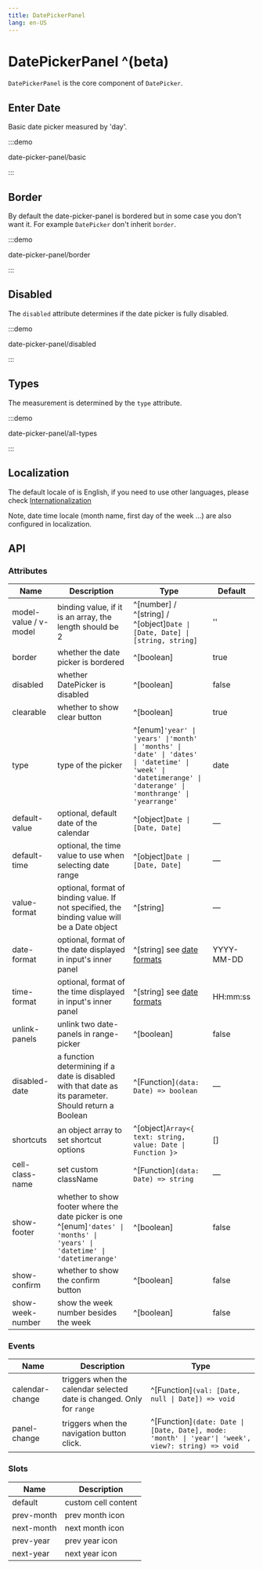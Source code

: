 ```yaml
---
title: DatePickerPanel
lang: en-US
---
```


# DatePickerPanel ^(beta)

`DatePickerPanel` is the core component of `DatePicker`.

## Enter Date

Basic date picker measured by 'day'.

:::demo

date-picker-panel/basic

:::

## Border

By default the date-picker-panel is bordered but in some case you don't want it.
For example `DatePicker` don't inherit `border`.

:::demo

date-picker-panel/border

:::

## Disabled

The `disabled` attribute determines if the date picker is fully disabled.

:::demo

date-picker-panel/disabled

:::

## Types

The measurement is determined by the `type` attribute.

:::demo

date-picker-panel/all-types

:::

## Localization

The default locale of is English, if you need to use other languages, please check [Internationalization](/en-US/guide/i18n)

Note, date time locale (month name, first day of the week ...) are also configured in localization.

## API

### Attributes

| Name                  | Description                                                                                                                  | Type                                                                                                                                                           | Default    |
| --------------------- | ---------------------------------------------------------------------------------------------------------------------------- | -------------------------------------------------------------------------------------------------------------------------------------------------------------- | ---------- |
| model-value / v-model | binding value, if it is an array, the length should be 2                                                                     | ^[number] / ^[string] / ^[object]`Date \| [Date, Date] \| [string, string]`                                                                                    | ''         |
| border                | whether the date picker is bordered                                                                                          | ^[boolean]                                                                                                                                                     | true       |
| disabled              | whether DatePicker is disabled                                                                                               | ^[boolean]                                                                                                                                                     | false      |
| clearable             | whether to show clear button                                                                                                 | ^[boolean]                                                                                                                                                     | true       |
| type                  | type of the picker                                                                                                           | ^[enum]`'year' \| 'years' \|'month' \| 'months' \| 'date' \| 'dates' \| 'datetime' \| 'week' \| 'datetimerange' \| 'daterange' \| 'monthrange' \| 'yearrange'` | date       |
| default-value         | optional, default date of the calendar                                                                                       | ^[object]`Date \| [Date, Date]`                                                                                                                                | —          |
| default-time          | optional, the time value to use when selecting date range                                                                    | ^[object]`Date \| [Date, Date]`                                                                                                                                | —          |
| value-format          | optional, format of binding value. If not specified, the binding value will be a Date object                                 | ^[string]                                                                                                                                                      | —          |
| date-format           | optional, format of the date displayed in input's inner panel                                                                | ^[string] see [date formats](https://day.js.org/docs/en/display/format)                                                                                        | YYYY-MM-DD |
| time-format           | optional, format of the time displayed in input's inner panel                                                                | ^[string] see [date formats](https://day.js.org/docs/en/display/format)                                                                                        | HH:mm:ss   |
| unlink-panels         | unlink two date-panels in range-picker                                                                                       | ^[boolean]                                                                                                                                                     | false      |
| disabled-date         | a function determining if a date is disabled with that date as its parameter. Should return a Boolean                        | ^[Function]`(data: Date) => boolean`                                                                                                                           | —          |
| shortcuts             | an object array to set shortcut options                                                                                      | ^[object]`Array<{ text: string, value: Date \| Function }>`                                                                                                    | []         |
| cell-class-name       | set custom className                                                                                                         | ^[Function]`(data: Date) => string`                                                                                                                            | —          |
| show-footer           | whether to show footer where the date picker is one ^[enum]`'dates' \| 'months' \| 'years' \| 'datetime' \| 'datetimerange'` | ^[boolean]                                                                                                                                                     | false      |
| show-confirm          | whether to show the confirm button                                                                                           | ^[boolean]                                                                                                                                                     | false      |
| show-week-number      | show the week number besides the week                                                                                        | ^[boolean]                                                                                                                                                     | false      |

### Events

| Name            | Description                                                           | Type                                                                                               |
| --------------- | --------------------------------------------------------------------- | -------------------------------------------------------------------------------------------------- |
| calendar-change | triggers when the calendar selected date is changed. Only for `range` | ^[Function]`(val: [Date, null \| Date]) => void`                                                   |
| panel-change    | triggers when the navigation button click.                            | ^[Function]`(date: Date \| [Date, Date], mode: 'month' \| 'year'\| 'week', view?: string) => void` |

### Slots

| Name       | Description         |
| ---------- | ------------------- |
| default    | custom cell content |
| prev-month | prev month icon     |
| next-month | next month icon     |
| prev-year  | prev year icon      |
| next-year  | next year icon      |
